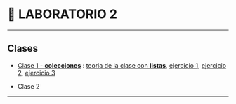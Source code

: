 # :book: LABORATORIO 2

---

## Clases

- [Clase 1 - **colecciones**](https://github.com/eugenia1984/UTN-FRSR-Programacion-1year-2semester/tree/main/laboratorio2/clase1) :  [teoria de la clase con **listas**](https://github.com/eugenia1984/UTN-FRSR-Programacion-1year-2semester/tree/main/laboratorio2/clase1/listas.py), [ejercicio 1](https://github.com/eugenia1984/UTN-FRSR-Programacion-1year-2semester/tree/main/laboratorio2/clase1/ejercicio1.py), [ejercicio 2](https://github.com/eugenia1984/UTN-FRSR-Programacion-1year-2semester/tree/main/laboratorio2/clase1/ejercicio2.py), [ejercicio 3](https://github.com/eugenia1984/UTN-FRSR-Programacion-1year-2semester/tree/main/laboratorio2/clase1/ejercicio3.py)

- Clase 2

---
